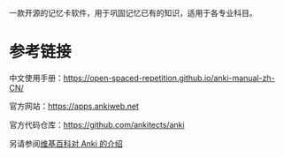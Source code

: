 一款开源的记忆卡软件，用于巩固记忆已有的知识，适用于各专业科目。

# 参考链接

中文使用手册：https://open-spaced-repetition.github.io/anki-manual-zh-CN/

官方网站：https://apps.ankiweb.net

官方代码仓库：https://github.com/ankitects/anki

另请参阅[维基百科对 Anki 的介绍](https://zh.wikipedia.org/zh-hans/Anki)
